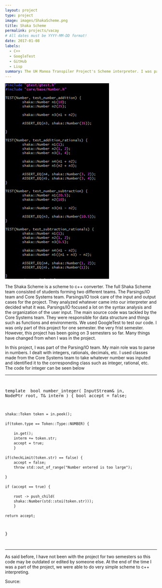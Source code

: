 ```yaml
---
layout: project
type: project
image: images/ShakaScheme.png
title: Shaka Scheme
permalink: projects/vacay
# All dates must be YYYY-MM-DD format!
date: 2017-01-08
labels:
  - C++
  - GoogleTest
  - GitHub
  - Lisp
summary: The UH Manoa Transpiler Project's Scheme interpreter. I was part of the Parsings/IO Team.
---
```


<img class="ui medium right floated rounded image" src="../images/googletest.png">

The Shaka Scheme is a scheme to c++ converter. The full Shaka Scheme team consisted of students forming two different teams. The Parsings/IO team and Core Systems team. Parsings/IO took care of the input and output cases for the project. They analyzed whatever came into our interpreter and decided what it was. Parsings/IO focused a lot on the syntax analysis and the organization of the user input. The main source code was tackled by the Core Systems team. They were responsible for data structure and things such as functions and environments. We used GoogleTest to test our code. I was only part of this project for one semester. the very frist semester. However, this project has been going on 3 semesters so far. Many things have changed from when I was in the project.

In this project, I was part of the Parsing/IO team. My main role was to parse in numbers. I dealt with integers, rationals, decimals, etc. I used classes made from the Core Systems team to take whatever number was inputed and identified it to the corresponding class such as integer, rational, etc. The code for integer can be seen below
<hr>
<pre>

template <typename T>
bool number_integer(
    InputStream&    in,
    NodePtr         root,
    T&              interm
) {
	bool accept = false;
   
	shaka::Token token = in.peek();

	if(token.type == Token::Type::NUMBER) {
		
        in.get();
        interm += token.str;
        accept = true;
    	}	

	if(checkLimit(token.str) == false) {
		accept = false;
		throw std::out_of_range("Number entered is too large");

	}

  	if (accept == true) {

        root -> push_child(
        shaka::Number(std::stoi(token.str)));
    	}

   	return accept;
}

</pre>
<hr>

As said before, I have not been with the project for two semesters so this code may be outdated or edited by someone else. At the end of the time I was a part of the project, we were able to do very simple scheme to c++ interpreting.

Source: <a href="https://github.com/uhmanoa-transpiler-project/shaka-scheme"><i class="large github icon">
